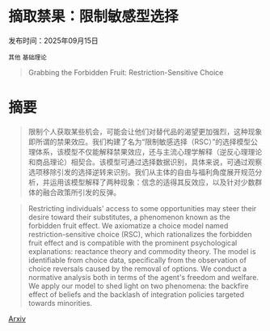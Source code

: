 # 摘取禁果：限制敏感型选择

发布时间：2025年09月15日

`其他` `基础理论`

> Grabbing the Forbidden Fruit: Restriction-Sensitive Choice

# 摘要

> 限制个人获取某些机会，可能会让他们对替代品的渴望更加强烈，这种现象即所谓的禁果效应。我们构建了名为“限制敏感选择（RSC）”的选择模型公理体系，该模型不仅能解释禁果效应，还与主流心理学解释（逆反心理理论和商品理论）相契合。该模型可通过选择数据识别，具体来说，可通过观察选项移除引发的选择逆转来识别。我们从主体的自由与福利角度展开规范分析，并运用该模型解释了两种现象：信念的适得其反效应，以及针对少数群体的融合政策所引发的反弹。

> Restricting individuals' access to some opportunities may steer their desire toward their substitutes, a phenomenon known as the forbidden fruit effect. We axiomatize a choice model named restriction-sensitive choice (RSC), which rationalizes the forbidden fruit effect and is compatible with the prominent psychological explanations: reactance theory and commodity theory. The model is identifiable from choice data, specifically from the observation of choice reversals caused by the removal of options. We conduct a normative analysis both in terms of the agent's freedom and welfare. We apply our model to shed light on two phenomena: the backfire effect of beliefs and the backlash of integration policies targeted towards minorities.

[Arxiv](https://arxiv.org/abs/2509.11673)